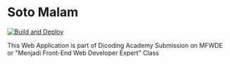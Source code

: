 # Soto Malam

[![Build and Deploy](https://github.com/ImBIOS/soto-malam-mfwde/actions/workflows/deploy.yml/badge.svg)](https://github.com/ImBIOS/soto-malam-mfwde/actions/workflows/deploy.yml)

This Web Application is part of Dicoding Academy Submission on MFWDE or "Menjadi Front-End Web Developer Expert" Class
